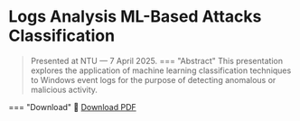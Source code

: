 # Logs Analysis ML-Based Attacks Classification

> Presented at NTU — 7 April 2025.
=== "Abstract"
    This presentation explores the application of machine learning classification techniques to Windows event logs for the purpose of detecting anomalous or malicious activity.

=== "Download"
    📄 [Download PDF](https://drive.google.com/file/d/1PKNMEd9mS00jRzo1XCPCr4PaW7BttHN0/view?usp=drive_link)

